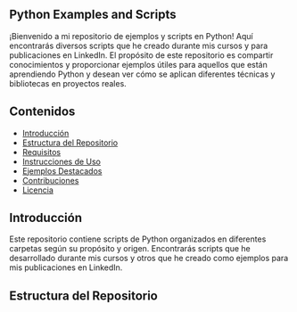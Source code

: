 ## Python Examples and Scripts

¡Bienvenido a mi repositorio de ejemplos y scripts en Python! Aquí encontrarás diversos scripts que he creado durante mis cursos y para publicaciones en LinkedIn. El propósito de este repositorio es compartir conocimientos y proporcionar ejemplos útiles para aquellos que están aprendiendo Python y desean ver cómo se aplican diferentes técnicas y bibliotecas en proyectos reales.

## Contenidos

- [Introducción](#introducción)
- [Estructura del Repositorio](#estructura-del-repositorio)
- [Requisitos](#requisitos)
- [Instrucciones de Uso](#instrucciones-de-uso)
- [Ejemplos Destacados](#ejemplos-destacados)
- [Contribuciones](#contribuciones)
- [Licencia](#licencia)

## Introducción

Este repositorio contiene scripts de Python organizados en diferentes carpetas según su propósito y origen. Encontrarás scripts que he desarrollado durante mis cursos y otros que he creado como ejemplos para mis publicaciones en LinkedIn.

## Estructura del Repositorio

